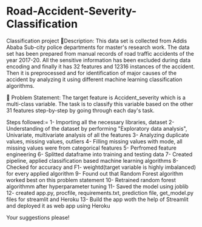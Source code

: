 # Road-Accident-Severity-Classification
Classification project
🧾Description: This data set is collected from Addis Ababa Sub-city police departments for master's research work. The data set has been prepared from manual records of road traffic accidents of the year 2017-20. All the sensitive information has been excluded during data encoding and finally it has 32 features and 12316 instances of the accident. Then it is preprocessed and for identification of major causes of the accident by analyzing it using different machine learning classification algorithms.



🧭 Problem Statement: The target feature is Accident_severity which is a multi-class variable. The task is to classify this variable based on the other 31 features step-by-step by going through each day's task.


Steps followed:= 
1- Importing all the necessary libraries, dataset
2- Understanding of the dataset by performing "Exploratory data analysis", Univariate, multivariate analysis of all the features
3- Analyzing duplicate values, missing values, outliers
4- Filling missing values with mode, all missing values were from categorical features
5- Perfromed feature engineering
6- Splitted dataframe into training and testing data
7- Created pipeline, applied classification based machine learning algorithms
8- Checked for accuracy and F1- weightd(target variable is highly imbalanced) for every applied algorithm
9- Found out that Random Forest algorithm worked best on this problem statement
10- Retrained random forest algorithmm after hyperparameter tuning
11- Saved the model using joblib
12- created app.py, procfile, requirements.txt, prediction file, get_model.py files for streamlit and Heroku
13- Build the app woth the help of Streamlit and deployed it as web app using Heroku



Your suggestions please!

